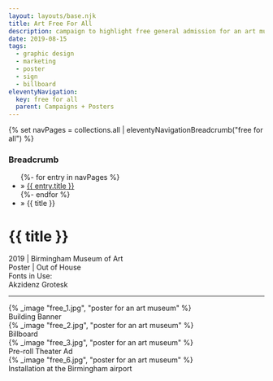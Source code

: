 ```yaml
---
layout: layouts/base.njk
title: Art Free For All
description: campaign to highlight free general admission for an art museum
date: 2019-08-15
tags:
  - graphic design
  - marketing
  - poster
  - sign
  - billboard
eleventyNavigation:
  key: free for all
  parent: Campaigns + Posters
---
```

{% set navPages = collections.all | eleventyNavigationBreadcrumb("free for all") %}
<div class="breadcrumb">
    <h3 class="visually-hidden">Breadcrumb</h3>
	<ul class="nav">
            {%- for entry in navPages %}
		<li class="nav-item"{% if entry.url == page.url %} class="active-breadcrumb"{% endif %}> » <a href="{{ entry.url }}">{{ entry.title }}</a></li>
  	    	{%- endfor %}
	    <li class="nav-item"><active-breadcrumb>» {{ title }}</active-breadcrumb></li>
	</ul>
</div>
<div class="container">
	<div class="row"></div>
	<div class="row">
		<div class="col-4 col-4-md col-4-lg">
			<h1>{{ title }}</h1>
			<figcaption>2019 | Birmingham Museum of Art</figcaption>
			<figcaption>Poster | Out of House</figcaption>
			<figcaption>Fonts in Use:</br>Akzidenz Grotesk</figcaption>
            <hr>
		</div>
        <div class="col"></div>
        <div class="col-6 col-6-md col-6-lg">
      		{% _image "free_1.jpg", "poster for an art museum" %}
			<figcaption>Building Banner</figcaption>
		</div>
	</div>
	<div class="row">
		<div class="col-7 col-7-md col-7-lg">
      		{% _image "free_2.jpg", "poster for an art museum" %}
			<figcaption>Billboard</figcaption>
		</div>
		<div class="col-5 col-5-md col-5-lg">
      		{% _image "free_3.jpg", "poster for an art museum" %}
			<figcaption>Pre-roll Theater Ad</figcaption>
		</div>
	</div>
	<div class="row">
		<div class="col"></div>
		<div class="col-9 col-9-md col-9-lg">
      		{% _image "free_6.jpg", "poster for an art museum" %}
			<figcaption>Installation at the Birmingham airport</figcaption>
			</br>
		</div>
	</div>
</div>